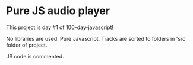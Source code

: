 # Pure JS audio player

This project is day #1 of <a href="https://www.github.com/grigoryan-m/100-day-javascript.git">100-day-javascript</a>!

No libraries are used. Pure Javascript.
Tracks are sorted to folders in 'src' folder of project.

JS code is commented.
